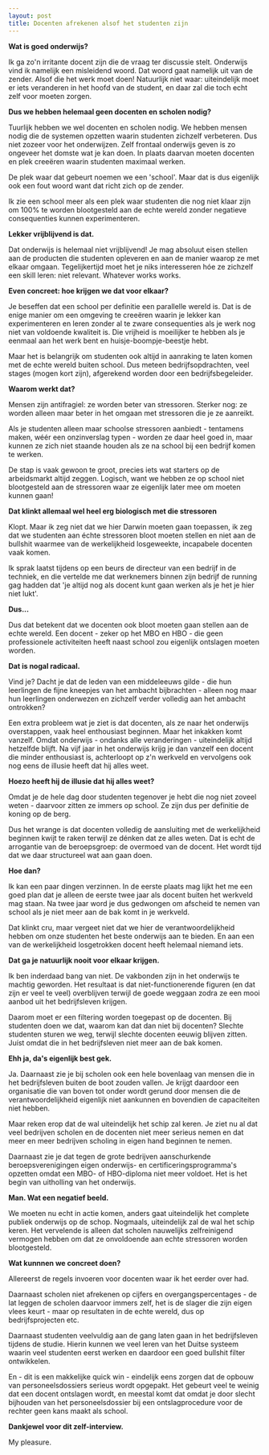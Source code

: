 ```yaml
---
layout: post
title: Docenten afrekenen alsof het studenten zijn
---
```


**Wat is goed onderwijs?**

Ik ga zo'n irritante docent zijn die de vraag ter discussie stelt. Onderwijs vind ik namelijk een misleidend woord. Dat woord gaat namelijk uit van de zender. Alsof die het werk moet doen! Natuurlijk niet waar: uiteindelijk moet er iets veranderen in het hoofd van de student, en daar zal die toch echt zelf voor moeten zorgen.

**Dus we hebben helemaal geen docenten en scholen nodig?**

Tuurlijk hebben we wel docenten en scholen nodig. We hebben mensen nodig die de systemen opzetten waarin studenten zichzelf verbeteren. Dus niet zozeer voor het onderwijzen. Zelf frontaal onderwijs geven is zo ongeveer het domste wat je kan doen. In plaats daarvan moeten docenten en plek creeëren waarin studenten maximaal werken.

De plek waar dat gebeurt noemen we een 'school'. Maar dat is dus eigenlijk ook een fout woord want dat richt zich op de zender.

Ik zie een school meer als een plek waar studenten die nog niet klaar zijn om 100% te worden blootgesteld aan de echte wereld zonder negatieve consequenties kunnen experimenteren.

**Lekker vrijblijvend is dat.**

Dat onderwijs is helemaal niet vrijblijvend! Je mag absoluut eisen stellen aan de producten die studenten opleveren en aan de manier waarop ze met elkaar omgaan. Tegelijkertijd moet het je niks interesseren hóe ze zichzelf een skill leren: niet relevant. Whatever works works.

**Even concreet: hoe krijgen we dat voor elkaar?**

Je beseffen dat een school per definitie een parallelle wereld is. Dat is de enige manier om een omgeving te creeëren waarin je lekker kan experimenteren en leren zonder al te zware consequenties als je werk nog niet van voldoende kwaliteit is. Die vrijheid is moeilijker te hebben als je eenmaal aan het werk bent en huisje-boompje-beestje hebt.

Maar het is belangrijk om studenten ook altijd in aanraking te laten komen met de echte wereld buiten school. Dus meteen bedrijfsopdrachten, veel stages (mogen kort zijn), afgerekend worden door een bedrijfsbegeleider.

**Waarom werkt dat?**

Mensen zijn antifragiel: ze worden beter van stressoren. Sterker nog: ze worden alleen maar beter in het omgaan met stressoren die je ze aanreikt.

Als je studenten alleen maar schoolse stressoren aanbiedt - tentamens maken, wéér een onzinverslag typen - worden ze daar heel goed in, maar kunnen ze zich niet staande houden als ze na school bij een bedrijf komen te werken.

De stap is vaak gewoon te groot, precies iets wat starters op de arbeidsmarkt altijd zeggen. Logisch, want we hebben ze op school niet blootgesteld aan de stressoren waar ze eigenlijk later mee om moeten kunnen gaan!

**Dat klinkt allemaal wel heel erg biologisch met die stressoren**

Klopt. Maar ik zeg niet dat we hier Darwin moeten gaan toepassen, ik zeg dat we studenten aan échte stressoren bloot moeten stellen en niet aan de bullshit waarmee van de werkelijkheid losgeweekte, incapabele docenten vaak komen.

Ik sprak laatst tijdens op een beurs de directeur van een bedrijf in de techniek, en die vertelde me dat werknemers binnen zijn bedrijf de running gag hadden dat 'je altijd nog als docent kunt gaan werken als je het je hier niet lukt'.

**Dus...**

Dus dat betekent dat we docenten ook bloot moeten gaan stellen aan de echte wereld. Een docent - zeker op het MBO en HBO - die geen professionele activiteiten heeft naast school zou eigenlijk ontslagen moeten worden.

**Dat is nogal radicaal.**

Vind je? Dacht je dat de leden van een middeleeuws gilde - die hun leerlingen de fijne kneepjes van het ambacht bijbrachten - alleen nog maar hun leerlingen onderwezen en zichzelf verder volledig aan het ambacht ontrokken?

Een extra probleem wat je ziet is dat docenten, als ze naar het onderwijs overstappen, vaak heel enthousiast beginnen. Maar het inkakken komt vanzelf. Omdat onderwijs - ondanks alle veranderingen - uiteindelijk altijd hetzelfde blijft. Na vijf jaar in het onderwijs krijg je dan vanzelf een docent die minder enthousiast is, achterloopt op z'n werkveld en vervolgens ook nog eens de illusie heeft dat hij alles weet.

**Hoezo heeft hij de illusie dat hij alles weet?**

Omdat je de hele dag door studenten tegenover je hebt die nog niet zoveel weten - daarvoor zitten ze immers op school. Ze zijn dus per definitie de koning op de berg.

Dus het wrange is dat docenten volledig de aansluiting met de werkelijkheid beginnen kwijt te raken terwijl ze dénken dat ze alles weten. Dat is echt de arrogantie van de beroepsgroep: de overmoed van de docent. Het wordt tijd dat we daar structureel wat aan gaan doen.

**Hoe dan?**

Ik kan een paar dingen verzinnen. In de eerste plaats mag lijkt het me een goed plan dat je alleen de eerste twee jaar als docent buiten het werkveld mag staan. Na twee jaar word je dus gedwongen om afscheid te nemen van school als je niet meer aan de bak komt in je werkveld.

Dat klinkt cru, maar vergeet niet dat we hier de verantwoordelijkheid hebben om onze studenten het beste onderwijs aan te bieden. En aan een van de werkelijkheid losgetrokken docent heeft helemaal niemand iets.

**Dat ga je natuurlijk nooit voor elkaar krijgen.**

Ik ben inderdaad bang van niet. De vakbonden zijn in het onderwijs te machtig geworden. Het resultaat is dat niet-functionerende figuren (en dat zijn er veel te veel) overblijven terwijl de goede weggaan zodra ze een mooi aanbod uit het bedrijfsleven krijgen.

Daarom moet er een filtering worden toegepast op de docenten. Bij studenten doen we dat, waarom kan dat dan niet bij docenten? Slechte studenten sturen we weg, terwijl slechte docenten eeuwig blijven zitten. Juíst omdat die in het bedrijfsleven niet meer aan de bak komen.

**Ehh ja, da's eigenlijk best gek.**

Ja. Daarnaast zie je bij scholen ook een hele bovenlaag van mensen die in het bedrijfsleven buiten de boot zouden vallen. Je krijgt daardoor een organisatie die van boven tot onder wordt gerund door mensen die de verantwoordelijkheid eigenlijk niet aankunnen en bovendien de capaciteiten niet hebben.

Maar reken erop dat de wal uiteindelijk het schip zal keren. Je ziet nu al dat veel bedrijven scholen en de docenten niet meer serieus nemen en dat meer en meer bedrijven scholing in eigen hand beginnen te nemen.

Daarnaast zie je dat tegen de grote bedrijven aanschurkende beroepsverenigingen eigen onderwijs- en certificeringsprogramma's opzetten omdat een MBO- of HBO-diploma niet meer voldoet. Het is het begin van uitholling van het onderwijs.

**Man. Wat een negatief beeld.**

We moeten nu echt in actie komen, anders gaat uiteindelijk het complete publiek onderwijs op de schop. Nogmaals, uiteindelijk zal de wal het schip keren. Het vervelende is alleen dat scholen nauwelijks zelfreinigend vermogen hebben om dat ze onvoldoende aan echte stressoren worden blootgesteld.

**Wat kunnnen we concreet doen?**

Allereerst de regels invoeren voor docenten waar ik het eerder over had.

Daarnaast scholen niet afrekenen op cijfers en overgangspercentages - de lat leggen de scholen daarvoor immers zelf, het is de slager die zijn eigen vlees keurt - maar op resultaten in de echte wereld, dus op bedrijfsprojecten etc.

Daarnaast studenten veelvuldig aan de gang laten gaan in het bedrijfsleven tijdens de studie. Hierin kunnen we veel leren van het Duitse systeem waarin veel studenten eerst werken en daardoor een goed bullshit filter ontwikkelen.

En - dit is een makkelijke quick win - eindelijk eens zorgen dat de opbouw van personeelsdossiers serieus wordt opgepakt. Het gebeurt veel te weinig dat een docent ontslagen wordt, en meestal komt dat omdat je door slecht bijhouden van het personeelsdossier bij een ontslagprocedure voor de rechter geen kans maakt als school.

**Dankjewel voor dit zelf-interview.**

My pleasure.
